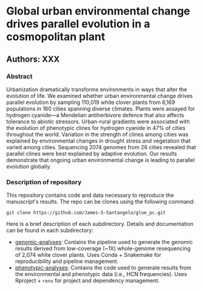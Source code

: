 # Global urban environmental change drives parallel evolution in a cosmopolitan plant
## Authors: XXX

### Abstract

Urbanization dramatically transforms environments in ways that alter the evolution of life. We examined whether urban environmental change drives parallel evolution by sampling 110,019 white clover plants from 6,169 populations in 160 cities spanning diverse climates. Plants were assayed for hydrogen cyanide—a Mendelian antiherbivore defence that also affects tolerance to abiotic stressors. Urban-rural gradients were associated with the evolution of phenotypic clines for hydrogen cyanide in 47% of cities throughout the world. Variation in the strength of clines among cities was explained by environmental changes in drought stress and vegetation that varied among cities. Sequencing 2074 genomes from 26 cities revealed that parallel clines were best explained by adaptive evolution. Our results demonstrate that ongoing urban environmental change is leading to parallel evolution globally.

### Description of repository

This repository contains code and data necessary to reproduce the manuscript's results. The repo can be clones using the following command:

`git clone https://github.com/James-S-Santangelo/glue_pc.git`

Here is a brief description of each subdirectory. Details and documentation can be found in each subdirectory:

- [genomic-analyses](./genomic-analyses): Contains the pipeline used to generate the genomic results derived from low-coverage (\~1X) whole-genome resequencing of 2,074 white clover plants. Uses Conda + Snakemake for reproducibility and pipeline management. 
- [phenotypic-analyses](./phenotypic-analyses): Contains the code used to generate results from the environmental and phenotypic data (i.e., HCN frequencies). Uses Rproject + `renv` for project and dependency management.

